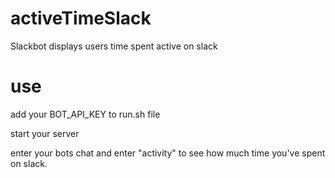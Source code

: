 # activeTimeSlack
Slackbot displays users time spent active on slack

# use
add your BOT_API_KEY to run.sh file

start your server

enter your bots chat and enter "activity" to see how much time you've spent on slack.
